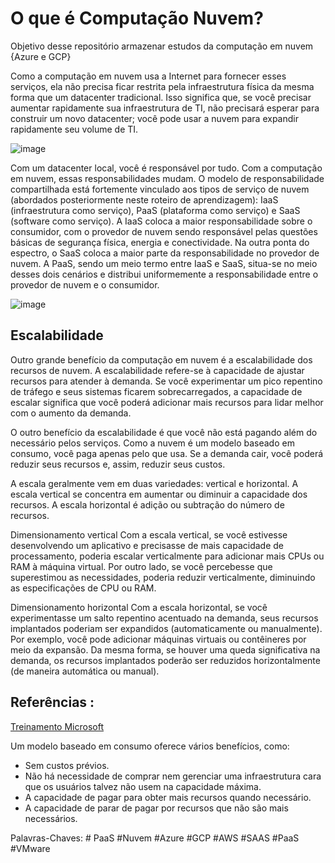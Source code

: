 # O que é Computação Nuvem?
Objetivo desse repositório armazenar estudos da computação em nuvem {Azure e GCP}

Como a computação em nuvem usa a Internet para fornecer esses serviços, ela não precisa ficar restrita pela infraestrutura física da mesma forma que um datacenter tradicional. Isso significa que, se você precisar aumentar rapidamente sua infraestrutura de TI, não precisará esperar para construir um novo datacenter; você pode usar a nuvem para expandir rapidamente seu volume de TI.


![image](https://github.com/TatianaFlorentino/computacaonuvem/assets/41309689/eced21c2-f754-4ed6-83bd-4b834ca0c458)

Com um datacenter local, você é responsável por tudo. Com a computação em nuvem, essas responsabilidades mudam. O modelo de responsabilidade compartilhada está fortemente vinculado aos tipos de serviço de nuvem (abordados posteriormente neste roteiro de aprendizagem): IaaS (infraestrutura como serviço), PaaS (plataforma como serviço) e SaaS (software como serviço). A IaaS coloca a maior responsabilidade sobre o consumidor, com o provedor de nuvem sendo responsável pelas questões básicas de segurança física, energia e conectividade. Na outra ponta do espectro, o SaaS coloca a maior parte da responsabilidade no provedor de nuvem. A PaaS, sendo um meio termo entre IaaS e SaaS, situa-se no meio desses dois cenários e distribui uniformemente a responsabilidade entre o provedor de nuvem e o consumidor.

![image](https://github.com/TatianaFlorentino/computacaonuvem/assets/41309689/8c169053-ecad-477c-b5c4-9548de044527)


## Escalabilidade
Outro grande benefício da computação em nuvem é a escalabilidade dos recursos de nuvem. A escalabilidade refere-se à capacidade de ajustar recursos para atender à demanda. Se você experimentar um pico repentino de tráfego e seus sistemas ficarem sobrecarregados, a capacidade de escalar significa que você poderá adicionar mais recursos para lidar melhor com o aumento da demanda.

O outro benefício da escalabilidade é que você não está pagando além do necessário pelos serviços. Como a nuvem é um modelo baseado em consumo, você paga apenas pelo que usa. Se a demanda cair, você poderá reduzir seus recursos e, assim, reduzir seus custos.

A escala geralmente vem em duas variedades: vertical e horizontal. A escala vertical se concentra em aumentar ou diminuir a capacidade dos recursos. A escala horizontal é adição ou subtração do número de recursos.

Dimensionamento vertical
Com a escala vertical, se você estivesse desenvolvendo um aplicativo e precisasse de mais capacidade de processamento, poderia escalar verticalmente para adicionar mais CPUs ou RAM à máquina virtual. Por outro lado, se você percebesse que superestimou as necessidades, poderia reduzir verticalmente, diminuindo as especificações de CPU ou RAM.

Dimensionamento horizontal
Com a escala horizontal, se você experimentasse um salto repentino acentuado na demanda, seus recursos implantados poderiam ser expandidos (automaticamente ou manualmente). Por exemplo, você pode adicionar máquinas virtuais ou contêineres por meio da expansão. Da mesma forma, se houver uma queda significativa na demanda, os recursos implantados poderão ser reduzidos horizontalmente (de maneira automática ou manual).


## Referências : 

[Treinamento Microsoft](https://learn.microsoft.com/pt-br/training/modules/describe-cloud-compute/5-define-cloud-models)


Um modelo baseado em consumo oferece vários benefícios, como:

* Sem custos prévios.
* Não há necessidade de comprar nem gerenciar uma infraestrutura cara que os usuários talvez não usem na capacidade máxima.
* A capacidade de pagar para obter mais recursos quando necessário.
* A capacidade de parar de pagar por recursos que não são mais necessários.


Palavras-Chaves: # PaaS  #Nuvem #Azure #GCP #AWS #SAAS #PaaS #VMware
